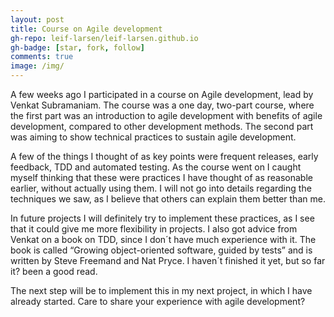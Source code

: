 ```yaml
---
layout: post
title: Course on Agile development
gh-repo: leif-larsen/leif-larsen.github.io
gh-badge: [star, fork, follow]
comments: true
image: /img/
---
```

    
    
A few weeks ago I participated in a course on Agile development, lead by Venkat Subramaniam. The course was a one day, two-part course, where the first part was an introduction to agile development with benefits of agile development, compared to other development methods. The second part was aiming to show technical practices to sustain agile development.  
  
 A few of the things I thought of as key points were frequent releases, early feedback, TDD and automated testing. As the course went on I caught myself thinking that these were practices I have thought of as reasonable earlier, without actually using them. I will not go into details regarding the techniques we saw, as I believe that others can explain them better than me.  
  
 In future projects I will definitely try to implement these practices, as I see that it could give me more flexibility in projects. I also got advice from Venkat on a book on TDD, since I don´t have much experience with it. The book is called “Growing object-oriented software, guided by tests” and is written by Steve Freemand and Nat Pryce. I haven´t finished it yet, but so far it? been a good read.  
  
 The next step will be to implement this in my next project, in which I have already started. Care to share your experience with agile development?


